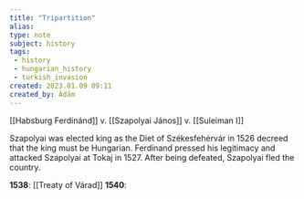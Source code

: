 ```yaml
---
title: "Tripartition"
alias: 
type: note
subject: history
tags:
 - history
 - hungarian_history
 - turkish_invasion
created: 2023.01.09 09:11
created_by: Ádám
---
```

[[Habsburg Ferdinánd]] v. [[Szapolyai János]] v. [[Suleiman I]]

Szapolyai was elected king as the Diet of Székesfehérvár in 1526 decreed that the king must be Hungarian. Ferdinand pressed his legitimacy and attacked Szapolyai at Tokaj in 1527. After being defeated, Szapolyai fled the country.

__1538__: [[Treaty of Várad]]
__1540__: 